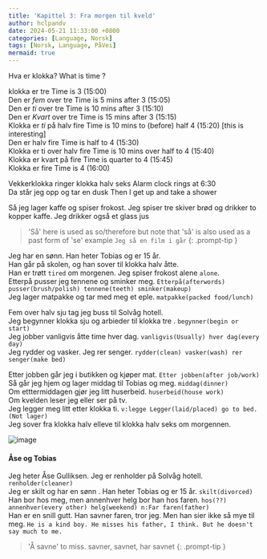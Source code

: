 ```yaml
---
title: 'Kapittel 3: Fra morgen til kveld'
author: hclpandv
date: 2024-05-21 11:33:00 +0800
categories: [Language, Norsk]
tags: [Norsk, Language, PåVei]
mermaid: true
---
```


<link rel="stylesheet" href="https://cdnjs.cloudflare.com/ajax/libs/font-awesome/6.0.0-beta3/css/all.min.css">
<script src="{{ '/assets/js/custom.js' | relative_url }}"></script>

Hva er klokka?  <i class="fas fa-volume-up" onclick="speakText('Hva er klokka?')"></i> What is time ?  
  
klokka er tre   <i class="fas fa-volume-up" onclick="speakText('klokka er tre')"></i> Time is 3 (15:00)  
Den er *fem* over tre   <i class="fas fa-volume-up" onclick="speakText('Den er fem over tre')"></i> Time is 5 mins after 3 (15:05)   
Den er *ti* over tre   <i class="fas fa-volume-up" onclick="speakText('Den er ti over tre')"></i> Time is 10 mins after 3 (15:10)  
Den er *Kvart* over tre   <i class="fas fa-volume-up" onclick="speakText('Den er Kvart over tre')"></i> Time is 15 mins after 3 (15:15)  
Klokka er *ti* på halv fire <i class="fas fa-volume-up" onclick="speakText('Klokka er ti på halv fire')"></i> Time is 10 mins to (before) half 4 (15:20) [this is interesting]  
Den er halv fire  <i class="fas fa-volume-up" onclick="speakText('Den er halv fire')"></i> Time is half to 4 (15:30)  
Klokka er ti over halv fire  <i class="fas fa-volume-up" onclick="speakText('Klokka er ti over halv fire')"></i> Time is 10 mins over half to 4 (15:40)  
Klokka er kvart på fire  <i class="fas fa-volume-up" onclick="speakText('Klokka er kvart på fire')"></i> Time is quarter to 4 (15:45)  
Klokka er fire  <i class="fas fa-volume-up" onclick="speakText('Klokka er fire')"></i> Time is 4 (16:00)  

Vekkerklokka ringer klokka halv seks <i class="fas fa-volume-up" onclick="speakText('Vekkerklokka ringer klokka halv seks')"></i> Alarm clock rings at 6:30   
Da står jeg opp og tar en dusk <i class="fas fa-volume-up" onclick="speakText('Da står jeg opp og tar en dusk')"></i> Then I get up and take a shower  

Så jeg lager kaffe og spiser frokost. Jeg spiser tre skiver brød og drikker to kopper kaffe. Jeg drikker også et glass jus <i class="fas fa-volume-up" onclick="speakText('Så jeg lager kaffe og spiser frokost. Jeg spiser tre skiver brød og drikker to kopper kaffe. Jeg drikker også et glass jus')"></i>  

>'Så' here is used as so/therefore but note that 'så' is also used as a past form of 'se' example `Jeg så en film i går`
{: .prompt-tip }

Jeg har en sønn. Han heter Tobias og er 15 år.  
Han går på skolen, og han sover til klokka halv åtte.  
Han er trøtt `tired` om morgenen. Jeg spiser frokost alene `alone`.   
Etterpå pusser jeg tennene og sminker meg. `Etterpå(afterwords) pusser(brush/polish) tennene(teeth) sminker(makeup)`  
Jeg lager matpakke og tar med meg et eple. `matpakke(packed food/lunch)`  

Fem over halv sju tag jeg buss til Solvåg hotell.  
Jeg begynner klokka sju og arbieder til klokka tre <i class="fas fa-volume-up" onclick="speakText('Jeg begynner klokka sju og arbieder til klokka tre')"></i> .  `begynner(begin or start)`  
Jeg jobber vanligvis åtte time hver dag. `vanligvis(Usually) hver dag(every day)`  
Jeg rydder og vasker. Jeg rer senger. `rydder(clean) vasker(wash) rer senger(make bed)`  

Etter jobben går jeg i butikken og kjøper mat. `Etter jobben(after job/work)`  
Så går jeg hjem og lager middag til Tobias og meg.  `middag(dinner)`  
Om etttermiddagen gjør jeg litt huserbeid. `huserbeid(house work)`  
Om kvelden leser jeg eller ser på tv.  
Jeg legger meg litt etter klokka ti.  `v:legge Legger(laid/placed) go to bed. (Not lager)`  
Jeg sover fra klokka halv elleve til klokka halv seks om morgennen.  

![image](https://github.com/hclpandv/norsk/assets/13016162/dc69e51f-4004-4061-87fd-849c65b20065)  

#### Åse og Tobias

Jeg heter Åse Gulliksen. Jeg er renholder på Solvåg hotell. `renholder(cleaner)`  
Jeg er skilt og har en sønn <i class="fas fa-volume-up" onclick="speakText('Jeg er skilt og har en sønn')"></i> . Han heter Tobias og er 15 år. `skilt(divorced)`  
Han bor hos meg, men annenhver helg bor han hos faren. `hos(??) annenhver(every other) helg(weekend) n:Far faren(father)`  
Han er en snill gutt. Han savner faren, tror jeg. Men han sier ikke så mye til meg. `He is a kind boy. He misses his father, I think. But he doesn't say much to me.`  

>'Å savne' to miss. savner, savnet, har savnet
{: .prompt-tip }




